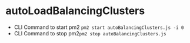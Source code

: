 # autoLoadBalancingClusters

- CLI Command to start pm2 `pm2 start autoBalancingClusters.js -i 0`
- CLI Command to stop pm2`pm2 stop autoBalancingClusters.js`
